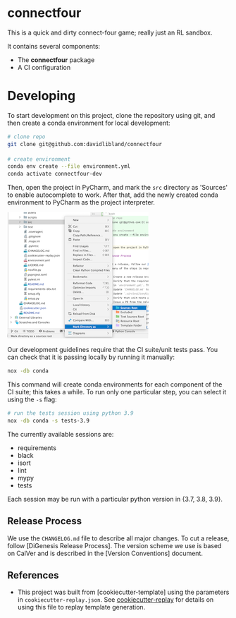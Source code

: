 # connectfour

This is a quick and dirty connect-four game; really just an RL sandbox.

<!-- TODO: add details about the project here -->

It contains several components:
- The **connectfour** package
- A CI configuration

# Developing

To start development on this project, clone the repository using git, and then create a conda environment for local 
development:
```bash
# clone repo
git clone git@github.com:davidlibland/connectfour

# create environment
conda env create --file environment.yml
conda activate connectfour-dev
```
Then, open the project in PyCharm, and mark the `src` directory as 'Sources' to enable autocomplete to work. After that,
add the newly created conda environment to PyCharm as the project interpreter. 

![Mark As Sources](assets/mark-directory-as.png)

Our development guidelines require that the CI suite/unit tests pass. You can check that it is passing locally by
running it manually:
```bash
nox -db conda
```
This command will create conda environments for each component of the CI suite; this takes a while. To run only one
particular step, you can select it using the `-s` flag:
```bash
# run the tests session using python 3.9
nox -db conda -s tests-3.9
```
The currently available sessions are:
- requirements
- black
- isort
- lint
- mypy 
- tests

Each session may be run with a particular python version in {3.7, 3.8, 3.9}.

## Release Process

We use the `CHANGELOG.md` file to describe all major changes.  To cut a release, follow [DiGenesis Release Process].
The version scheme we use is based on CalVer and is described in the [Version Conventions] document.

## References

- This project was built from [cookiecutter-template] using the parameters in `cookiecutter-replay.json`. See
[cookiecutter-replay] for details on using this file to replay template generation.

[development-guidelines]: https://docs.google.com/document/d/19Tm6HGaelnKTI8GNvY44X4s7uxCq32cnuLyIBA9oRPo
[cookiecutter-replay]: https://cookiecutter.readthedocs.io/en/1.7.2/advanced/replay.html
